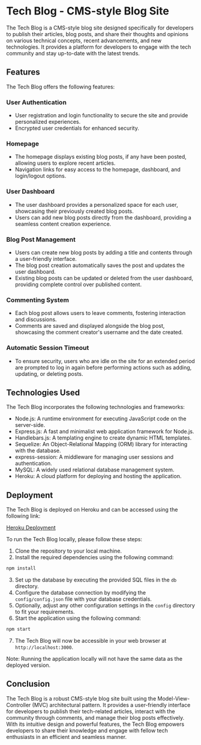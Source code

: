 # Tech Blog - CMS-style Blog Site

The Tech Blog is a CMS-style blog site designed specifically for developers to publish their articles, blog posts, and share their thoughts and opinions on various technical concepts, recent advancements, and new technologies. It provides a platform for developers to engage with the tech community and stay up-to-date with the latest trends.

## Features

The Tech Blog offers the following features:

### User Authentication

- User registration and login functionality to secure the site and provide personalized experiences.
- Encrypted user credentials for enhanced security.

### Homepage

- The homepage displays existing blog posts, if any have been posted, allowing users to explore recent articles.
- Navigation links for easy access to the homepage, dashboard, and login/logout options.

### User Dashboard

- The user dashboard provides a personalized space for each user, showcasing their previously created blog posts.
- Users can add new blog posts directly from the dashboard, providing a seamless content creation experience.

### Blog Post Management

- Users can create new blog posts by adding a title and contents through a user-friendly interface.
- The blog post creation automatically saves the post and updates the user dashboard.
- Existing blog posts can be updated or deleted from the user dashboard, providing complete control over published content.

### Commenting System

- Each blog post allows users to leave comments, fostering interaction and discussions.
- Comments are saved and displayed alongside the blog post, showcasing the comment creator's username and the date created.

### Automatic Session Timeout

- To ensure security, users who are idle on the site for an extended period are prompted to log in again before performing actions such as adding, updating, or deleting posts.

## Technologies Used

The Tech Blog incorporates the following technologies and frameworks:

- Node.js: A runtime environment for executing JavaScript code on the server-side.
- Express.js: A fast and minimalist web application framework for Node.js.
- Handlebars.js: A templating engine to create dynamic HTML templates.
- Sequelize: An Object-Relational Mapping (ORM) library for interacting with the database.
- express-session: A middleware for managing user sessions and authentication.
- MySQL: A widely used relational database management system.
- Heroku: A cloud platform for deploying and hosting the application.

## Deployment

The Tech Blog is deployed on Heroku and can be accessed using the following link:

[Heroku Deployment](https://forest-tech-blog.herokuapp.com/login)

To run the Tech Blog locally, please follow these steps:

1. Clone the repository to your local machine.
2. Install the required dependencies using the following command:
```bash
npm install
```
3. Set up the database by executing the provided SQL files in the `db` directory.
4. Configure the database connection by modifying the `config/config.json` file with your database credentials.
5. Optionally, adjust any other configuration settings in the `config` directory to fit your requirements.
6. Start the application using the following command:
```bash
npm start
```
7. The Tech Blog will now be accessible in your web browser at `http://localhost:3000`.

Note: Running the application locally will not have the same data as the deployed version.

## Conclusion

The Tech Blog is a robust CMS-style blog site built using the Model-View-Controller (MVC) architectural pattern. It provides a user-friendly interface for developers to publish their tech-related articles, interact with the community through comments, and manage their blog posts effectively. With its intuitive design and powerful features, the Tech Blog empowers developers to share their knowledge and engage with fellow tech enthusiasts in an efficient and seamless manner.
